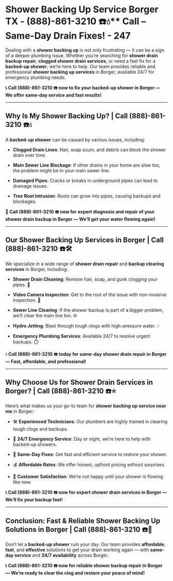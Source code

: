 # Shower Backing Up Service Borger TX - (888)-861-3210 ☎️💧** Call – Same-Day Drain Fixes! - 247

Dealing with a **shower backing up** is not only frustrating — it can be a sign of a deeper plumbing issue. Whether you’re searching for **shower drain backup repair**, **clogged shower drain services**, or need a fast fix for a **backed-up shower**, we’re here to help. Our team provides reliable and professional **shower backing up services** in Borger, available 24/7 for emergency plumbing needs.

**📞 Call (888)-861-3210 ☎️ now to fix your backed-up shower in Borger — We offer same-day service and fast results!**

---

## **Why Is My Shower Backing Up? | Call (888)-861-3210 ☎️💧**

A **backed-up shower** can be caused by various issues, including:

- **Clogged Drain Lines**: Hair, soap scum, and debris can block the shower drain over time.  
- **Main Sewer Line Blockage**: If other drains in your home are slow too, the problem might be in your main sewer line.  
- **Damaged Pipes**: Cracks or breaks in underground pipes can lead to drainage issues.  
- **Tree Root Intrusion**: Roots can grow into pipes, causing backups and blockages.

**🚿 Call (888)-861-3210 ☎️ now for expert diagnosis and repair of your shower drain backup in Borger — We’ll get your water flowing again!**

---

## **Our Shower Backing Up Services in Borger | Call (888)-861-3210 ☎️🛠️**

We specialize in a wide range of **shower drain repair** and **backup clearing services** in Borger, including:

- **Shower Drain Cleaning**: Remove hair, soap, and gunk clogging your pipes. 🧼  
- **Video Camera Inspection**: Get to the root of the issue with non-invasive inspection. 🎥  
- **Sewer Line Clearing**: If the shower backup is part of a bigger problem, we’ll clear the main line too. 🌐  
- **Hydro Jetting**: Blast through tough clogs with high-pressure water. 💦  
- **Emergency Plumbing Services**: Available 24/7 to resolve urgent backups. ⏱️

**💧 Call (888)-861-3210 ☎️ today for same-day shower drain repair in Borger — Fast, affordable, and professional!**

---

## **Why Choose Us for Shower Drain Services in Borger? | Call (888)-861-3210 ☎️⭐**

Here’s what makes us your go-to team for **shower backing up service near me** in Borger:

- 🛠️ **Experienced Technicians**: Our plumbers are highly trained in clearing tough clogs and backups.  
- 🚨 **24/7 Emergency Service**: Day or night, we’re here to help with backed-up showers.  
- 🚿 **Same-Day Fixes**: Get fast and efficient service to restore your shower.  
- 💰 **Affordable Rates**: We offer honest, upfront pricing without surprises.  
- 🌟 **Customer Satisfaction**: We’re not happy until your shower is flowing like new.

**📞 Call (888)-861-3210 ☎️ now for expert shower drain services in Borger — We’ll fix your backup fast!**

---

## **Conclusion: Fast & Reliable Shower Backing Up Solutions in Borger | Call (888)-861-3210 ☎️🚿**

Don’t let a **backed-up shower** ruin your day. Our team provides **affordable**, **fast**, and **effective** solutions to get your drain working again — with **same-day service** and **24/7 availability** across Borger.

**📞 Call (888)-861-3210 ☎️ now for reliable shower backup repair in Borger — We’re ready to clear the clog and restore your peace of mind!**
